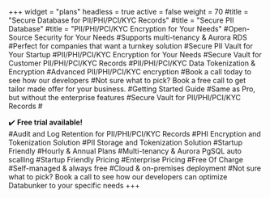 +++
widget = "plans"
headless = true
active = false
weight = 70
#title = "Secure Database for PII/PHI/PCI/KYC Records"
#title = "Secure PII Database"
#title = "PII/PHI/PCI/KYC Encryption for Your Needs"
#Open-Source Security for Your Needs
#Supports multi-tenancy & Aurora RDS
#Perfect for companies that want a turnkey solution
#Secure PII Vault for Your Startup
#PII/PHI/PCI/KYC Encryption for Your Needs
#Secure Vault for Customer PII/PHI/PCI/KYC Records
#PII/PHI/PCI/KYC Data Tokenization & Encryption
#Advanced PII/PHI/PCI/KYC encryption
#Book a call today to see how our developers
#Not sure what to pick? Book a free call to get tailor made offer for your business.
#Getting Started Guide
#Same as Pro, but without the enterprise features
#Secure Vault for PII/PHI/PCI/KYC Records
#<div class="pline">✔️ <b>Free trial available!</b></div>
#Audit and Log Retention for PII/PHI/PCI/KYC Records
#PHI Encryption and Tokenization Solution
#PII Storage and Tokenization Solution
#Startup Friendly
#Hourly & Annual Plans
#Multi-tenancy & Aurora PgSQL auto scalling
#Startup Friendly Pricing
#Enterprise Pricing
#Free Of Charge
#Self-managed & always free
#Cloud & on-premises deployment
#Not sure what to pick? Book a call to see how our developers can optimize Databunker to your specific needs
+++
